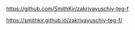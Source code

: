 https://github.com/SmithKir/zakrivayuschiy-teg-f
<!-- сайт -->
https://smithkir.github.io/zakrivayuschiy-teg-f/